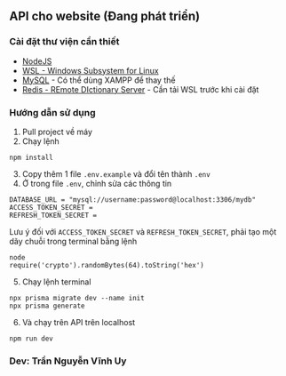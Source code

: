 ## API cho website (Đang phát triển)
### Cài đặt thư viện cần thiết 
- [NodeJS](https://nodejs.org/)
- [WSL - Windows Subsystem for Linux](https://learn.microsoft.com/en-us/windows/wsl/install)
- [MySQL](https://dev.mysql.com/downloads/mysql/) - Có thể dùng XAMPP để thay thế
- [Redis - REmote DIctionary Server](https://redis.io/docs/install/install-redis/install-redis-on-windows/) - Cần tải WSL trước khi cài đặt

### Hướng dẫn sử dụng
1. Pull project về máy
2. Chạy lệnh
```
npm install
```
3. Copy thêm 1 file `.env.example` và đổi tên thành `.env`
4. Ở trong file `.env`, chỉnh sửa các thông tin
```
DATABASE_URL = "mysql://username:password@localhost:3306/mydb"
ACCESS_TOKEN_SECRET =
REFRESH_TOKEN_SECRET = 
```
Lưu ý đối với `ACCESS_TOKEN_SECRET` và `REFRESH_TOKEN_SECRET`, phải tạo một dãy chuỗi trong terminal bằng lệnh
```
node
require('crypto').randomBytes(64).toString('hex')
```
5. Chạy lệnh terminal
```
npx prisma migrate dev --name init
npx prisma generate
```
6. Và chạy trên API trên localhost
```
npm run dev
```
### Dev: Trần Nguyễn Vĩnh Uy